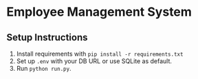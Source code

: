 # Employee Management System

## Setup Instructions

1. Install requirements with `pip install -r requirements.txt`
2. Set up `.env` with your DB URL or use SQLite as default.
3. Run `python run.py`.